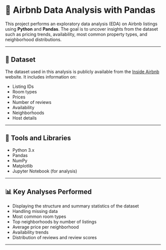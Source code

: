 # 🏡 Airbnb Data Analysis with Pandas

This project performs an exploratory data analysis (EDA) on Airbnb listings using **Python** and **Pandas**. The goal is to uncover insights from the dataset such as pricing trends, availability, most common property types, and neighborhood distributions.

---

## 📁 Dataset

The dataset used in this analysis is publicly available from the [Inside Airbnb](http://insideairbnb.com/get-the-data.html) website. It includes information on:

- Listing IDs
- Room types
- Prices
- Number of reviews
- Availability
- Neighborhoods
- Host details

---

## 🧰 Tools and Libraries

- Python 3.x
- Pandas
- NumPy
- Matplotlib 
- Jupyter Notebook (for analysis)

---

## 📊 Key Analyses Performed

- Displaying the structure and summary statistics of the dataset
- Handling missing data
- Most common room types
- Top neighborhoods by number of listings
- Average price per neighborhood
- Availability trends
- Distribution of reviews and review scores

---
